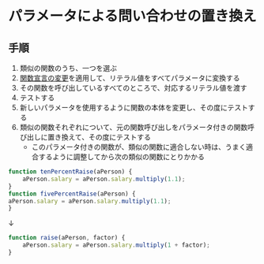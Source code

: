 # パラメータによる問い合わせの置き換え

## 手順
1. 類似の関数のうち、一つを選ぶ
2. [関数宣言の変更](関数宣言の変更.md)を適用して、リテラル値をすべてパラメータに変換する
3. その関数を呼び出しているすべてのところで、対応するリテラル値を渡す
4. テストする
5. 新しいパラメータを使用するように関数の本体を変更し、その度にテストする
6. 類似の関数それぞれについて、元の関数呼び出しをパラメータ付きの関数呼び出しに置き換えて、その度にテストする
   - このパラメータ付きの関数が、類似の関数に適合しない時は、うまく適合するように調整してから次の類似の関数にとりかかる

```js
function tenPercentRaise(aPerson) {
	aPerson.salary = aPerson.salary.multiply(1.1);
}
function fivePercentRaise(aPerson) {
aPerson.salary = aPerson.salary.multiply(1.1);
}
```
↓
```js
function raise(aPerson, factor) {
	aPerson.salary = aPerson.salary.multiply(1 + factor);
}
```
